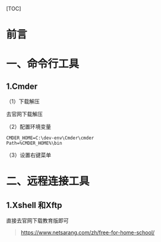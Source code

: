 [TOC]







# 前言







# 一、命令行工具

## 1.Cmder

（1）下载解压

去官网下载解压



（2）配置环境变量

```
CMDER_HOME=C:\dev-env\Cmder\cmder
Path=%CMDER_HOME%\bin
```



（3）设置右键菜单







# 二、远程连接工具

## 1.Xshell 和Xftp

直接去官网下载教育版即可

> https://www.netsarang.com/zh/free-for-home-school/



































